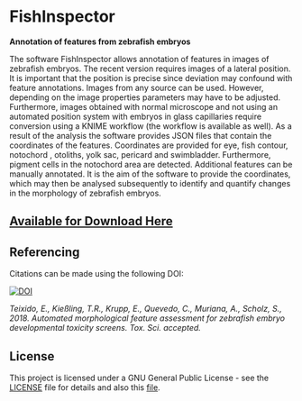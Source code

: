 # FishInspector
**Annotation of features from zebrafish embryos**

The software FishInspector allows annotation of features in images of zebrafish embryos. The recent version requires images of a lateral position. It is important that the position is precise since deviation may confound with feature annotations. Images from any source can be used. However, depending on the image properties parameters may have to be adjusted. Furthermore, images obtained with normal microscope and not using an automated position system with embryos in glass capillaries require conversion using a KNIME workflow (the workflow is available as well). As a result of the analysis the software provides JSON files that contain the coordinates of the features. Coordinates are provided for eye, fish contour, notochord , otoliths, yolk sac, pericard and swimbladder. Furthermore, pigment cells in the notochord area are detected. Additional features can be manually annotated. It is the aim of the software to provide the coordinates, which may then be analysed subsequently to identify and quantify changes in the morphology of zebrafish embryos.

## [Available for Download Here](https://github.com//sscholz-UFZ/FishInspector/releases)


## Referencing

Citations can be made using the following DOI:

[![DOI](https://zenodo.org/badge/DOI/10.5281/zenodo.1422642.svg)](https://doi.org/10.5281/zenodo.1422642)

*Teixido, E., Kießling, T.R., Krupp, E., Quevedo, C., Muriana, A., Scholz, S., 2018. Automated morphological feature assessment for zebrafish embryo developmental toxicity screens. Tox. Sci. accepted.*

## License

This project is licensed under a GNU General Public License - see the [LICENSE](LICENSE) file for details and also this [file](License.txt). 



